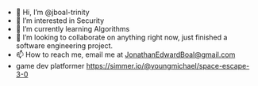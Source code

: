 - 👋 Hi, I’m @jboal-trinity
- 👀 I’m interested in Security
- 🌱 I’m currently learning Algorithms
- 💞️ I’m looking to collaborate on anything right now, just finished a software engineering project.
- 📫 How to reach me, email me at JonathanEdwardBoal@gmail.com
- game dev platformer https://simmer.io/@youngmichael/space-escape-3-0


<!---
jboal-trinity/jboal-trinity is a ✨ special ✨ repository because its `README.md` (this file) appears on your GitHub profile.
You can click the Preview link to take a look at your changes.
--->
